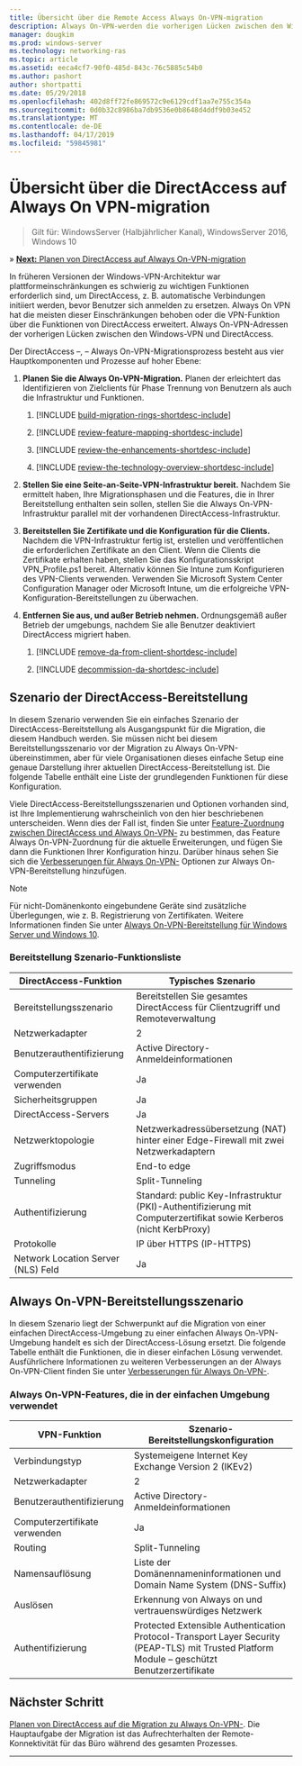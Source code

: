 ```yaml
---
title: Übersicht über die Remote Access Always On-VPN-migration
description: Always On-VPN-werden die vorherigen Lücken zwischen den Windows-VPN und DirectAccess, und Migration von DirectAccess zu Always On-VPN-behandelt.
manager: dougkim
ms.prod: windows-server
ms.technology: networking-ras
ms.topic: article
ms.assetid: eeca4cf7-90f0-485d-843c-76c5885c54b0
ms.author: pashort
author: shortpatti
ms.date: 05/29/2018
ms.openlocfilehash: 402d8ff72fe869572c9e6129cdf1aa7e755c354a
ms.sourcegitcommit: 0d0b32c8986ba7db9536e0b8648d4ddf9b03e452
ms.translationtype: MT
ms.contentlocale: de-DE
ms.lasthandoff: 04/17/2019
ms.locfileid: "59845981"
---
```

# <a name="overview-of-the-directaccess-to-always-on-vpn-migration"></a>Übersicht über die DirectAccess auf Always On VPN-migration 

>Gilt für: WindowsServer (Halbjährlicher Kanal), WindowsServer 2016, Windows 10

&#187; [**Next:** Planen von DirectAccess auf Always On-VPN-migration](da-always-on-migration-planning.md)

In früheren Versionen der Windows-VPN-Architektur war plattformeinschränkungen es schwierig zu wichtigen Funktionen erforderlich sind, um DirectAccess, z. B. automatische Verbindungen initiiert werden, bevor Benutzer sich anmelden zu ersetzen. Always On VPN hat die meisten dieser Einschränkungen behoben oder die VPN-Funktion über die Funktionen von DirectAccess erweitert. Always On-VPN-Adressen der vorherigen Lücken zwischen den Windows-VPN und DirectAccess.

Der DirectAccess –, – Always On-VPN-Migrationsprozess besteht aus vier Hauptkomponenten und Prozesse auf hoher Ebene:


1.  **Planen Sie die Always On-VPN-Migration.** Planen der erleichtert das Identifizieren von Zielclients für Phase Trennung von Benutzern als auch die Infrastruktur und Funktionen.

    1.  [!INCLUDE [build-migration-rings-shortdesc-include](../includes/build-migration-rings-shortdesc-include.md)]

    2.  [!INCLUDE [review-feature-mapping-shortdesc-include](../includes/review-feature-mapping-shortdesc-include.md)] 

    3.  [!INCLUDE [review-the-enhancements-shortdesc-include](../includes/review-the-enhancements-shortdesc-include.md)] 

    4.  [!INCLUDE [review-the-technology-overview-shortdesc-include](../includes/review-the-technology-overview-shortdesc-include.md)]

2.  **Stellen Sie eine Seite-an-Seite-VPN-Infrastruktur bereit.** Nachdem Sie ermittelt haben, Ihre Migrationsphasen und die Features, die in Ihrer Bereitstellung enthalten sein sollen, stellen Sie die Always On-VPN-Infrastruktur parallel mit der vorhandenen DirectAccess-Infrastruktur.  

3.  **Bereitstellen Sie Zertifikate und die Konfiguration für die Clients.**  Nachdem die VPN-Infrastruktur fertig ist, erstellen und veröffentlichen die erforderlichen Zertifikate an den Client. Wenn die Clients die Zertifikate erhalten haben, stellen Sie das Konfigurationsskript VPN_Profile.ps1 bereit. Alternativ können Sie Intune zum Konfigurieren des VPN-Clients verwenden. Verwenden Sie Microsoft System Center Configuration Manager oder Microsoft Intune, um die erfolgreiche VPN-Konfiguration-Bereitstellungen zu überwachen.

4.  **Entfernen Sie aus, und außer Betrieb nehmen.** Ordnungsgemäß außer Betrieb der umgebungs, nachdem Sie alle Benutzer deaktiviert DirectAccess migriert haben.

    1.  [!INCLUDE [remove-da-from-client-shortdesc-include](../includes/remove-da-from-client-shortdesc-include.md)]

    2.  [!INCLUDE [decommission-da-shortdesc-include](../includes/decommission-da-shortdesc-include.md)]


## <a name="directaccess-deployment-scenario"></a>Szenario der DirectAccess-Bereitstellung

In diesem Szenario verwenden Sie ein einfaches Szenario der DirectAccess-Bereitstellung als Ausgangspunkt für die Migration, die diesem Handbuch werden. Sie müssen nicht bei diesem Bereitstellungsszenario vor der Migration zu Always On-VPN-übereinstimmen, aber für viele Organisationen dieses einfache Setup eine genaue Darstellung ihrer aktuellen DirectAccess-Bereitstellung ist. Die folgende Tabelle enthält eine Liste der grundlegenden Funktionen für diese Konfiguration.

Viele DirectAccess-Bereitstellungsszenarien und Optionen vorhanden sind, ist Ihre Implementierung wahrscheinlich von den hier beschriebenen unterscheiden. Wenn dies der Fall ist, finden Sie unter [Feature-Zuordnung zwischen DirectAccess und Always On-VPN-](../vpn/vpn-map-da.md) zu bestimmen, das Feature Always On-VPN-Zuordnung für die aktuelle Erweiterungen, und fügen Sie dann die Funktionen Ihrer Konfiguration hinzu. Darüber hinaus sehen Sie sich die [Verbesserungen für Always On-VPN-](../vpn/always-on-vpn/always-on-vpn-enhancements.md) Optionen zur Always On-VPN-Bereitstellung hinzufügen.

>[!NOTE] 
>Für nicht-Domänenkonto eingebundene Geräte sind zusätzliche Überlegungen, wie z. B. Registrierung von Zertifikaten. Weitere Informationen finden Sie unter [Always On-VPN-Bereitstellung für Windows Server und Windows 10](../vpn/always-on-vpn/deploy/always-on-vpn-deploy.md).

### <a name="deployment-scenario-feature-list"></a>Bereitstellung Szenario-Funktionsliste

| DirectAccess-Funktion | Typisches Szenario |
|-----|----|
| Bereitstellungsszenario                   | Bereitstellen Sie gesamtes DirectAccess für Clientzugriff und Remoteverwaltung                                               |
| Netzwerkadapter                      | 2                                                                                                              |
| Benutzerauthentifizierung                   | Active Directory-Anmeldeinformationen                                                                                   |
| Computerzertifikate verwenden             | Ja                                                                                                            |
| Sicherheitsgruppen                       | Ja                                                                                                            |
| DirectAccess-Servers            | Ja                                                                                                            |
| Netzwerktopologie                      | Netzwerkadressübersetzung (NAT) hinter einer Edge-Firewall mit zwei Netzwerkadaptern                            |
| Zugriffsmodus                           | End-to edge                                                                                                    |
| Tunneling                             | Split-Tunneling                                                                                                   |
| Authentifizierung                        | Standard: public Key-Infrastruktur (PKI)-Authentifizierung mit Computerzertifikat sowie Kerberos (nicht KerbProxy) |
| Protokolle                             | IP über HTTPS (IP-HTTPS)                                                                                       |
| Network Location Server (NLS) Feld | Ja                                                                                                            |

## <a name="always-on-vpn-deployment-scenario"></a>Always On-VPN-Bereitstellungsszenario

In diesem Szenario liegt der Schwerpunkt auf die Migration von einer einfachen DirectAccess-Umgebung zu einer einfachen Always On-VPN-Umgebung handelt es sich der DirectAccess-Lösung ersetzt. Die folgende Tabelle enthält die Funktionen, die in dieser einfachen Lösung verwendet. Ausführlichere Informationen zu weiteren Verbesserungen an der Always On-VPN-Client finden Sie unter [Verbesserungen für Always On-VPN-](../vpn/always-on-vpn/always-on-vpn-enhancements.md).

### <a name="always-on-vpn-features-used-in-the-simple-environment"></a>Always On-VPN-Features, die in der einfachen Umgebung verwendet

| VPN-Funktion | Szenario-Bereitstellungskonfiguration |
|-----|-----|
| Verbindungstyp | Systemeigene Internet Key Exchange Version 2 (IKEv2) |
| Netzwerkadapter   | 2        |
| Benutzerauthentifizierung  | Active Directory-Anmeldeinformationen            |
| Computerzertifikate verwenden        | Ja                          |
| Routing | Split-Tunneling |
| Namensauflösung | Liste der Domänennameninformationen und Domain Name System (DNS-Suffix) |
| Auslösen | Erkennung von Always on und vertrauenswürdiges Netzwerk |
| Authentifizierung  | Protected Extensible Authentication Protocol-Transport Layer Security (PEAP-TLS) mit Trusted Platform Module – geschützt Benutzerzertifikate |

## <a name="next-step"></a>Nächster Schritt

[Planen von DirectAccess auf die Migration zu Always On-VPN-](da-always-on-migration-planning.md). Die Hauptaufgabe der Migration ist das Aufrechterhalten der Remote-Konnektivität für das Büro während des gesamten Prozesses.

---